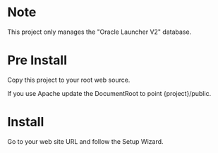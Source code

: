 # Note

This project only manages the "Oracle Launcher V2" database.

# Pre Install

Copy this project to your root web source.

If you use Apache update the DocumentRoot to point {project}/public.

# Install

Go to your web site URL and follow the Setup Wizard.
